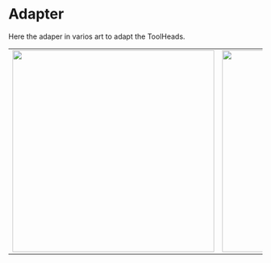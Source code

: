 # Adapter

Here the adaper in varios art to adapt the ToolHeads.

|||
|---|---|
<img width="400px" src="https://github.com/walterwissmann/Roerich_64/assets/42293697/b3d8a94e-ef14-4293-a620-2a0e87d8df9b" /> | <img width="400px" src="https://github.com/walterwissmann/Roerich_64/assets/42293697/4e2badc3-69f9-4c94-833d-f65266295a1f" />



